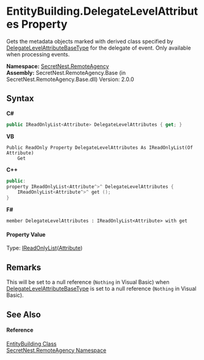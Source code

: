 # EntityBuilding.DelegateLevelAttributes Property 
 

Gets the metadata objects marked with derived class specified by <a href="P_SecretNest_RemoteAgency_EntityCodeBuilderBase_DelegateLevelAttributeBaseType">DelegateLevelAttributeBaseType</a> for the delegate of event. Only available when processing events.

**Namespace:**&nbsp;<a href="N_SecretNest_RemoteAgency">SecretNest.RemoteAgency</a><br />**Assembly:**&nbsp;SecretNest.RemoteAgency.Base (in SecretNest.RemoteAgency.Base.dll) Version: 2.0.0

## Syntax

**C#**<br />
``` C#
public IReadOnlyList<Attribute> DelegateLevelAttributes { get; }
```

**VB**<br />
``` VB
Public ReadOnly Property DelegateLevelAttributes As IReadOnlyList(Of Attribute)
	Get
```

**C++**<br />
``` C++
public:
property IReadOnlyList<Attribute^>^ DelegateLevelAttributes {
	IReadOnlyList<Attribute^>^ get ();
}
```

**F#**<br />
``` F#
member DelegateLevelAttributes : IReadOnlyList<Attribute> with get

```


#### Property Value
Type: <a href="https://docs.microsoft.com/dotnet/api/system.collections.generic.ireadonlylist-1" target="_blank">IReadOnlyList</a>(<a href="https://docs.microsoft.com/dotnet/api/system.attribute" target="_blank">Attribute</a>)

## Remarks
This will be set to a null reference (`Nothing` in Visual Basic) when <a href="P_SecretNest_RemoteAgency_EntityCodeBuilderBase_DelegateLevelAttributeBaseType">DelegateLevelAttributeBaseType</a> is set to a null reference (`Nothing` in Visual Basic).

## See Also


#### Reference
<a href="T_SecretNest_RemoteAgency_EntityBuilding">EntityBuilding Class</a><br /><a href="N_SecretNest_RemoteAgency">SecretNest.RemoteAgency Namespace</a><br />